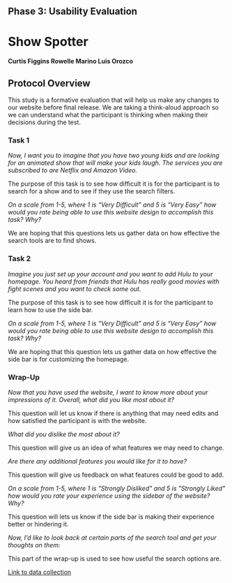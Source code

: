 ## Phase 3: Usability Evaluation

# Show Spotter

#### Curtis Figgins   Rowelle Marino   Luis Orozco

## Protocol Overview

This study is a formative evaluation that will help us make any changes to our website before final release. We are taking a think-aloud approach so we can understand
what the participant is thinking when making their decisions during the test.

### Task 1
*Now, I want you to imagine that you have two young kids and are looking for an animated show that will make your kids laugh. The services you are subscribed to are Netflix and Amazon Video.*

The purpose of this task is to see how difficult it is for the participant is to search for a show and to see if they use the search filters. 

*On a scale from 1-5, where 1 is “Very Difficult” and 5 is “Very Easy” how  would you rate being able to use this website design to accomplish this task? Why?*

We are hoping that this questions lets us gather data on how effective the search tools are to find shows. 

### Task 2
*Imagine you just set up your account and you want to add Hulu to your homepage. You heard from friends that Hulu has really good movies with fight scenes and you want to check some out.*

The purpose of this task is to see how difficult it is for the participant to learn how to use the side bar. 

*On a scale from 1-5, where 1 is “Very Difficult” and 5 is “Very Easy” how  would you rate being able to use this website design to accomplish this task? Why?*

We are hoping that this question lets us gather data on how effective the side bar is for customizing the homepage.

### Wrap-Up
*Now that you have used the website, I want to know more about your impressions of it. Overall, what did you like most about it?*

This question will let us know if there is anything that may need edits and how satisfied the participant is with the website.  

*What did you dislike the most about it?*

This question will give us an idea of what features we may need to change.

*Are there any additional features you would like for it to have?*

This question will give us feedback on what features could be good to add. 

*On a scale from 1-5, where 1 is "Strongly Disliked" and 5 is "Strongly Liked" how  would you rate your experience using the sidebar of the website?  Why?*

This question will lets us know if the side bar is making their experience better or hindering it.

*Now, I’d like to look back at certain parts of the search tool and get your thoughts on them:*

This part of the wrap-up is used to see how useful the search options are.




[Link to data collection](https://docs.google.com/spreadsheets/d/1NPHlq8AJrkLPIaopTqCFFZ1rRABsQXSCm-ZBkLn3VnE/edit?usp=sharing)
